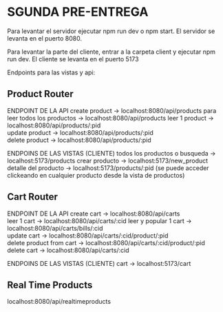 # SGUNDA PRE-ENTREGA
 
Para levantar el servidor ejecutar npm run dev o npm start. 
El servidor se levanta en el puerto 8080. 

Para levantar la parte del cliente, entrar a la carpeta client y ejecutar npm run dev.
El cliente se levanta en el puerto 5173
 
  
Endpoints para las vistas y api: 

## Product Router 

ENDPOINT DE LA API
create product -> localhost:8080/api/products
para leer todos los productos -> localhost:8080/api/products 
leer 1 product -> localhost:8080/api/products/:pid  
update product -> localhost:8080/api/products/:pid  
delete product -> localhost:8080/api/products/:pid  

ENDPOINS DE LAS VISTAS (CLIENTE)
todos los productos o busqueda -> localhost:5173/products
crear producto -> localhost:5173/new_product
detalle del producto -> localhost:5173/products/:pid (se puede acceder clickeando en cualquier producto desde la vista de productos)  


 
## Cart Router 

ENDPOINT DE LA API
create cart -> localhost:8080/api/carts  
leer 1 cart -> localhost:8080/api/carts/:cid 
leer y popular 1 cart -> localhost:8080/api/carts/bills/:cid  
update cart -> localhost:8080/api/carts/:cid/product/:pid  
delete product from cart -> localhost:8080/api/carts/:cid/product/:pid
delete cart -> localhost:8080/api/carts/:cid 

ENDPOINS DE LAS VISTAS (CLIENTE)
cart -> localhost:5173/cart

## Real Time Products

localhost:8080/api/realtimeproducts
